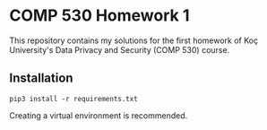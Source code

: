 # COMP 530 Homework 1

This repository contains my solutions for the first homework of Koç University's Data Privacy and Security (COMP 530) course. 

## Installation

```
pip3 install -r requirements.txt
```

Creating a virtual environment is recommended.